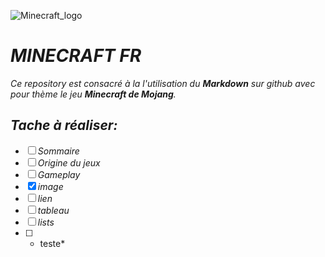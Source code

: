 
![Minecraft_logo](https://user-images.githubusercontent.com/115541159/197336867-8ee2d14d-592d-46c7-bd71-054188f272c7.png)
# _**MINECRAFT FR**_

*Ce repository est consacré à la l'utilisation du __Markdown__ sur github avec pour thème le jeu __Minecraft de Mojang__.*

## *Tache à réaliser:*

- [ ] *Sommaire*
- [ ] *Origine du jeux*
- [ ] *Gameplay*
- [x] *image*
- [ ] *lien*
- [ ] *tableau*
- [ ] *lists*
- [ ] * teste*
